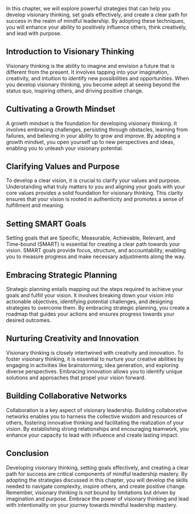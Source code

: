 
In this chapter, we will explore powerful strategies that can help you develop visionary thinking, set goals effectively, and create a clear path for success in the realm of mindful leadership. By adopting these techniques, you will enhance your ability to positively influence others, think creatively, and lead with purpose.

## Introduction to Visionary Thinking

Visionary thinking is the ability to imagine and envision a future that is different from the present. It involves tapping into your imagination, creativity, and intuition to identify new possibilities and opportunities. When you develop visionary thinking, you become adept at seeing beyond the status quo, inspiring others, and driving positive change.

## Cultivating a Growth Mindset

A growth mindset is the foundation for developing visionary thinking. It involves embracing challenges, persisting through obstacles, learning from failures, and believing in your ability to grow and improve. By adopting a growth mindset, you open yourself up to new perspectives and ideas, enabling you to unleash your visionary potential.

## Clarifying Values and Purpose

To develop a clear vision, it is crucial to clarify your values and purpose. Understanding what truly matters to you and aligning your goals with your core values provides a solid foundation for visionary thinking. This clarity ensures that your vision is rooted in authenticity and promotes a sense of fulfillment and meaning.

## Setting SMART Goals

Setting goals that are Specific, Measurable, Achievable, Relevant, and Time-bound (SMART) is essential for creating a clear path towards your vision. SMART goals provide focus, structure, and accountability, enabling you to measure progress and make necessary adjustments along the way.

## Embracing Strategic Planning

Strategic planning entails mapping out the steps required to achieve your goals and fulfill your vision. It involves breaking down your vision into actionable objectives, identifying potential challenges, and designing strategies to overcome them. By embracing strategic planning, you create a roadmap that guides your actions and ensures progress towards your desired outcomes.

## Nurturing Creativity and Innovation

Visionary thinking is closely intertwined with creativity and innovation. To foster visionary thinking, it is essential to nurture your creative abilities by engaging in activities like brainstorming, idea generation, and exploring diverse perspectives. Embracing innovation allows you to identify unique solutions and approaches that propel your vision forward.

## Building Collaborative Networks

Collaboration is a key aspect of visionary leadership. Building collaborative networks enables you to harness the collective wisdom and resources of others, fostering innovative thinking and facilitating the realization of your vision. By establishing strong relationships and encouraging teamwork, you enhance your capacity to lead with influence and create lasting impact.

## Conclusion

Developing visionary thinking, setting goals effectively, and creating a clear path for success are critical components of mindful leadership mastery. By adopting the strategies discussed in this chapter, you will develop the skills needed to navigate complexity, inspire others, and create positive change. Remember, visionary thinking is not bound by limitations but driven by imagination and purpose. Embrace the power of visionary thinking and lead with intentionality on your journey towards mindful leadership mastery.
